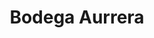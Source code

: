 ---
title: "Bodega Aurrera"
url: /cancun/bodega-aurrera-avenida-20-de-noviembre/
shop: supermercado
---